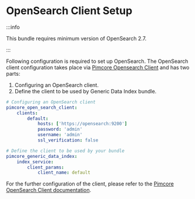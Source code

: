 # OpenSearch Client Setup

:::info

This bundle requires minimum version of OpenSearch 2.7.

:::

Following configuration is required to set up OpenSearch. The OpenSearch client configuration takes place via [Pimcore Opensearch Client](https://github.com/pimcore/opensearch-client) and has two parts:
1) Configuring an OpenSearch client.
2) Define the client to be used by Generic Data Index bundle.

```yaml
# Configuring an OpenSearch client
pimcore_open_search_client:
    clients:
        default:
            hosts: ['https://opensearch:9200']
            password: 'admin'
            username: 'admin'
            ssl_verification: false

# Define the client to be used by your bundle
pimcore_generic_data_index:
    index_service:
        client_params:
            client_name: default
```

For the further configuration of the client, please refer to the [Pimcore OpenSearch Client documentation](https://github.com/pimcore/opensearch-client/blob/1.x/doc/02_Configuration.md).